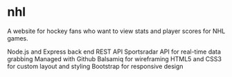 # nhl
A website for hockey fans who want to view stats and player scores for NHL games.

Node.js and Express back end REST API
Sportsradar API for real-time data grabbing
Managed with Github
Balsamiq for wireframing
HTML5 and CSS3 for custom layout and styling
Bootstrap for responsive design